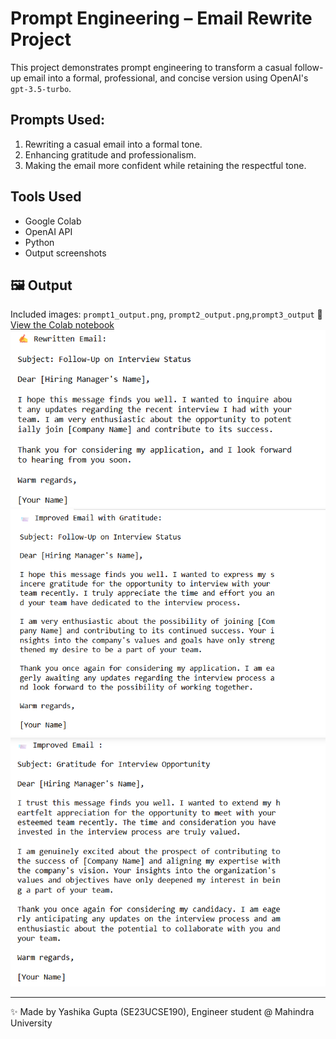 #  Prompt Engineering – Email Rewrite Project

This project demonstrates prompt engineering to transform a casual follow-up email into a formal, professional, and concise version using OpenAI's `gpt-3.5-turbo`.

##  Prompts Used:
1. Rewriting a casual email into a formal tone.
2. Enhancing gratitude and professionalism.
3. Making the email more confident while retaining the respectful tone.

##  Tools Used
- Google Colab
- OpenAI API
- Python
- Output screenshots

## 🖼️ Output
Included images: `prompt1_output.png`, `prompt2_output.png`,`prompt3_output`
🔗 [View the Colab notebook](./Email__prompt.ipynb)
![Prompt 1 Output](prompt1_output.png)
![Prompt 2 Output](prompt2_output.png)
![Prompt 3 Output](prompt3_output.png)

---

✨ Made by Yashika Gupta (SE23UCSE190), Engineer student @ Mahindra University
